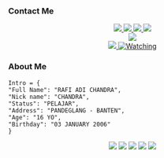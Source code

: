 ### Contact Me
<p align="center">
  <a href="https://instagram.com/rafiadichandra_"><img src="https://img.shields.io/badge/Instagram-E4405F?style=for-the-badge&logo=instagram&logoColor=white"/> 
  <a href="https://wa.me/0"><img src="https://img.shields.io/badge/WhatsApp-25D366?style=for-the-badge&logo=whatsapp&logoColor=white" />
  <a href="https://www.facebook.com/chandra.enchiel.7"><img src="https://img.shields.io/badge/Facebook-%234267B2.svg?&style=for-the-badge&logo=facebook&logoColor=white" />
  <a href="https://t.me/"><img src="https://img.shields.io/badge/Telegram-%230088cc.svg?&style=for-the-badge&logo=telegram&logoColor=white" /> <br>
  <a href="https://youtube.com/channel/UCSCDd_XcUip-noyYDsR1yRw"><img src="https://img.shields.io/badge/YouTube-RAFI%20CHANDRA-ff0000?style=for-the-badge&logo=youtube&logoColor=ff0000&link=https://youtube.com/channel/UCSCDd_XcUip-noyYDsR1yRw" /><br>
  <a name="zeeoneofc&label=VIEWS&style=flat-square&color=orange" />
  <a href="https://github.com/chandrasans"><img src="https://img.shields.io/badge/-GitHub-black?style=flat-square&logo=github" /> 
  <a href="https://komarev.com/ghpvc/?username=chandrasans&color=blue&style=flat-square&label=Profile+Views"><img title="Watching" src="https://komarev.com/ghpvc/?username=inirey&color=blue&style=flat-square&label=Profile+View"></a>
</p>

### About Me
```
Intro = {
"Full Name": "RAFI ADI CHANDRA",
"Nick name": "CHANDRA",
"Status": "PELAJAR",
"Address": "PANDEGLANG - BANTEN",
"Age": "16 YO",
"Birthday": "03 JANUARY 2006"
}
```

<p align="center">
    <img src="https://img.shields.io/badge/OS-Linux-blue?&logo=Linux" />
    <img src="https://img.shields.io/badge/OS-Windows-blue?&logo=Windows" />
    <img src="https://img.shields.io/badge/IDE-Xcode-blue?&logo=xcode" />
    <img src="https://img.shields.io/badge/Text%20Editor-Visual%20Studio%20Code-blue?&logo=visual%20studio%20code&logoColor=blue" />
    <img src="https://img.shields.io/badge/Sublime%20Text-gray?&logo=Sublime-Text" />
    <!--
    <a target="_blank" href="https://www.studycoders.site/"><img alt="StudyCoders Team" src="https://img.shields.io/badge/Studycoders Team%20-%23121011.svg?&style=for-the-badge&logo=ubuntu&logoColor=white"></a>
    -->